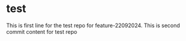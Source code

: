 # test
This is first line for the test repo for feature-22092024.
This is second commit content for test repo